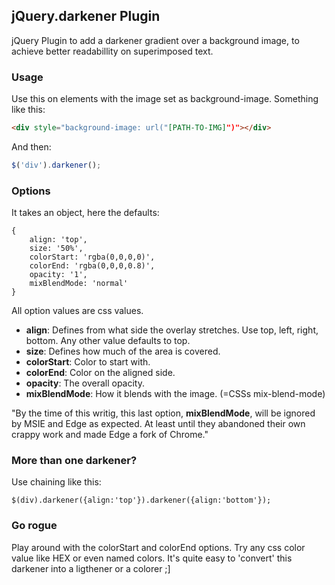 ## jQuery.darkener Plugin
jQuery Plugin to add a darkener gradient over a background image, to achieve better readabillity on superimposed text.

### Usage
Use this on elements with the image set as background-image. Something like this:
```html
<div style="background-image: url("[PATH-TO-IMG]")"></div>
```
And then:
```js
$('div').darkener();
```
### Options
It takes an object, here the defaults:
```
{
	align: 'top',
	size: '50%',
	colorStart: 'rgba(0,0,0,0)',
	colorEnd: 'rgba(0,0,0,0.8)',
	opacity: '1',
	mixBlendMode: 'normal'
}
```
All option values are css values.
- **align**: Defines from what side the overlay stretches. Use top, left, right, bottom. Any other value defaults to top.
- **size**: Defines how much of the area is covered.
- **colorStart**: Color to start with.
- **colorEnd**: Color on the aligned side.
- **opacity**: The overall opacity.
- **mixBlendMode**: How it blends with the image. (=CSSs mix-blend-mode)

"By the time of this writig, this last option, **mixBlendMode**, will be ignored by MSIE and Edge as expected. At least until they abandoned their own crappy work and made Edge a fork of Chrome."
### More than one darkener?
Use chaining like this:
```
$(div).darkener({align:'top'}).darkener({align:'bottom'});
```

### Go rogue
Play around with the colorStart and colorEnd options. Try any css color value like HEX or even named colors. It's quite easy to 'convert' this darkener into a ligthener or a colorer  ;]
